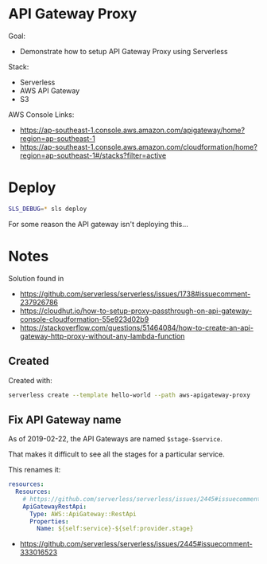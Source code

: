 # API Gateway Proxy

Goal:
- Demonstrate how to setup API Gateway Proxy using Serverless


Stack:
- Serverless
- AWS API Gateway
- S3

AWS Console Links:

- https://ap-southeast-1.console.aws.amazon.com/apigateway/home?region=ap-southeast-1
- https://ap-southeast-1.console.aws.amazon.com/cloudformation/home?region=ap-southeast-1#/stacks?filter=active

# Deploy

```sh
SLS_DEBUG=* sls deploy
```

For some reason the API gateway isn't deploying this...

# Notes

Solution found in

- https://github.com/serverless/serverless/issues/1738#issuecomment-237926786
- https://cloudhut.io/how-to-setup-proxy-passthrough-on-api-gateway-console-cloudformation-55e923d02b9
- https://stackoverflow.com/questions/51464084/how-to-create-an-api-gateway-http-proxy-without-any-lambda-function

## Created

Created with:

```sh
serverless create --template hello-world --path aws-apigateway-proxy
```


## Fix API Gateway name

As of 2019-02-22, the API Gateways are named `$stage-$service`.

That makes it difficult to see all the stages for a particular service.

This renames it:

```yml
resources:
  Resources:
    # https://github.com/serverless/serverless/issues/2445#issuecomment-333016523
    ApiGatewayRestApi:
      Type: AWS::ApiGateway::RestApi
      Properties:
        Name: ${self:service}-${self:provider.stage}
```

- https://github.com/serverless/serverless/issues/2445#issuecomment-333016523
